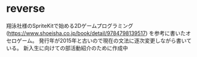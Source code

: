 # reverse
翔泳社様のSpriteKitで始める2Dゲームプログラミング(https://www.shoeisha.co.jp/book/detail/9784798139517) を参考に書いたオセロゲーム。
発行年が2015年と古いので現在の文法に逐次変更しながら書いている。
新入生に向けての部活動紹介のために作成中
